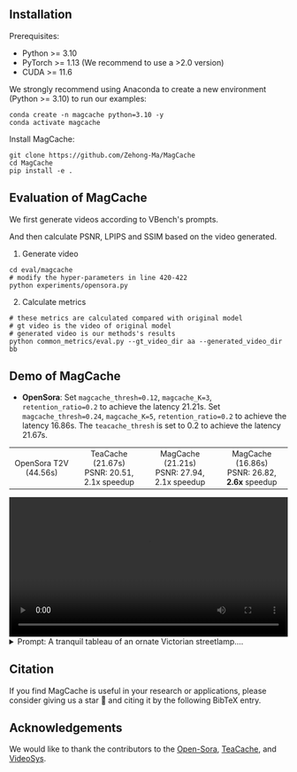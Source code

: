 ## Installation

Prerequisites:

- Python >= 3.10
- PyTorch >= 1.13 (We recommend to use a >2.0 version)
- CUDA >= 11.6

We strongly recommend using Anaconda to create a new environment (Python >= 3.10) to run our examples:

```shell
conda create -n magcache python=3.10 -y
conda activate magcache
```

Install MagCache:

```shell
git clone https://github.com/Zehong-Ma/MagCache
cd MagCache
pip install -e .
```
## Evaluation of MagCache

We first generate videos according to VBench's prompts.

And then calculate PSNR, LPIPS and SSIM based on the video generated.

1. Generate video
```
cd eval/magcache
# modify the hyper-parameters in line 420-422
python experiments/opensora.py
```
2. Calculate metrics
```
# these metrics are calculated compared with original model
# gt video is the video of original model
# generated video is our methods's results
python common_metrics/eval.py --gt_video_dir aa --generated_video_dir bb
```

## Demo of MagCache
- **OpenSora**: 
  Set `magcache_thresh=0.12`, `magcache_K=3`, `retention_ratio=0.2` to achieve the latency 21.21s. Set `magcache_thresh=0.24`, `magcache_K=5`, `retention_ratio=0.2` to achieve the latency 16.86s. The `teacache_thresh` is set to 0.2 to achieve the latency 21.67s.

<table style="width:100%; text-align:center; font-size:1em;">
  <tr>
    <td>OpenSora T2V (44.56s)</td>
    <td>TeaCache (21.67s)<br>PSNR: 20.51, 2.1x speedup</td>
    <td>MagCache (21.21s)<br>PSNR: 27.94, 2.1x speedup</td>
    <td>MagCache (16.86s)<br>PSNR: 26.82, <b>2.6x</b> speedup</td>
  </tr>
</table>
<div align="center">
  <video src="https://github.com/user-attachments/assets/75b9cb64-3dfa-4bac-85c3-93997f9a6236" width="100%" poster=""> </video>
</div>
<details style="width: 100%; margin: auto;">
<summary>Prompt: A tranquil tableau of an ornate Victorian streetlamp....</summary>
A tranquil tableau of an ornate Victorian streetlamp standing on a cobblestone street corner, illuminating the empty night
</details>


## Citation
If you find MagCache is useful in your research or applications, please consider giving us a star 🌟 and citing it by the following BibTeX entry.

<!-- ```
@article{liu2024timestep,
  title={Timestep Embedding Tells: It's Time to Cache for Video Diffusion Model},
  author={Liu, Feng and Zhang, Shiwei and Wang, Xiaofeng and Wei, Yujie and Qiu, Haonan and Zhao, Yuzhong and Zhang, Yingya and Ye, Qixiang and Wan, Fang},
  journal={arXiv preprint arXiv:2411.19108},
  year={2024}
}
``` -->

## Acknowledgements
We would like to thank the contributors to the [Open-Sora](https://github.com/hpcaitech/Open-Sora), [TeaCache](https://github.com/ali-vilab/TeaCache), and [VideoSys](https://github.com/NUS-HPC-AI-Lab/VideoSys).
